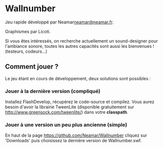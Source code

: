 Wallnumber
==========

Jeu rapide développé par Neamar<neamar@neamar.fr>.

Graphismes par Licoti.

Si vous êtes intéressés, on recherche actuellement un sound-designer pour l'ambiance sonore, toutes les autres capacités sont aussi les bienvenues ! (testeurs, codeurs...)

Comment jouer ?
----------------
Le jeu étant en cours de développement, deux solutions sont possibles :

### Jouer à la dernière version (compliqué)
Installez FlashDevelop, récupérez le code-source et compilez.
Vous aurez besoin d'avoir la librairie TweenLite (disponible gratuitement sur http://www.greensock.com/tweenlite/) dans votre **classpath**.

### Jouer à une version un peu plus ancienne (simple)
En haut de la page https://github.com/Neamar/Wallnumber cliquez sur 'Downloads' puis choisissez la dernière version de Wallnumber.swf.